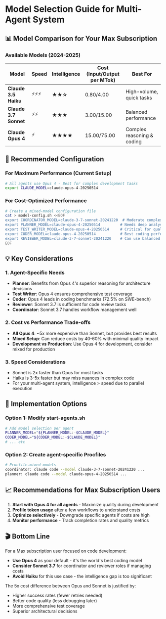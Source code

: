 # Model Selection Guide for Multi-Agent System

## 📊 Model Comparison for Your Max Subscription

### Available Models (2024-2025)

| Model | Speed | Intelligence | Cost (Input/Output per MTok) | Best For |
|-------|-------|--------------|------------------------------|----------|
| **Claude 3.5 Haiku** | ⚡⚡⚡ | ★★☆ | $0.80/$4.00 | High-volume, quick tasks |
| **Claude 3.7 Sonnet** | ⚡⚡ | ★★★ | $3.00/$15.00 | Balanced performance |
| **Claude Opus 4** | ⚡ | ★★★★ | $15.00/$75.00 | Complex reasoning & coding |

## 🎯 Recommended Configuration

### For Maximum Performance (Current Setup)
```bash
# All agents use Opus 4 - Best for complex development tasks
export CLAUDE_MODEL=claude-opus-4-20250514
```

### For Cost-Optimized Performance
```bash
# Create a mixed-model configuration file
cat > model-config.sh <<EOF
export COORDINATOR_MODEL=claude-3-7-sonnet-20241220  # Moderate complexity
export PLANNER_MODEL=claude-opus-4-20250514         # Needs deep analysis
export TEST_WRITER_MODEL=claude-opus-4-20250514     # Critical for quality
export CODER_MODEL=claude-opus-4-20250514           # Best coding performance
export REVIEWER_MODEL=claude-3-7-sonnet-20241220    # Can use balanced model
EOF
```

## 💡 Key Considerations

### 1. **Agent-Specific Needs**
- **Planner**: Benefits from Opus 4's superior reasoning for architecture decisions
- **Test Writer**: Opus 4 ensures comprehensive test coverage
- **Coder**: Opus 4 leads in coding benchmarks (72.5% on SWE-bench)
- **Reviewer**: Sonnet 3.7 is sufficient for code review tasks
- **Coordinator**: Sonnet 3.7 handles workflow management well

### 2. **Cost vs Performance Trade-offs**
- **All Opus 4**: ~5x more expensive than Sonnet, but provides best results
- **Mixed Setup**: Can reduce costs by 40-60% with minimal quality impact
- **Development vs Production**: Use Opus 4 for development, consider mixed for production

### 3. **Speed Considerations**
- Sonnet is 2x faster than Opus for most tasks
- Haiku is 3-5x faster but may miss nuances in complex code
- For your multi-agent system, intelligence > speed due to parallel execution

## 🔧 Implementation Options

### Option 1: Modify start-agents.sh
```bash
# Add model selection per agent
PLANNER_MODEL="${PLANNER_MODEL:-$CLAUDE_MODEL}"
CODER_MODEL="${CODER_MODEL:-$CLAUDE_MODEL}"
# ... etc
```

### Option 2: Create agent-specific Procfiles
```bash
# Procfile.mixed-models
coordinator: claude code --model claude-3-7-sonnet-20241220 ...
planner: claude code --model claude-opus-4-20250514 ...
```

## 📈 Recommendations for Max Subscription Users

1. **Start with Opus 4 for all agents** - Maximize quality during development
2. **Profile token usage** after a few workflows to understand costs
3. **Optimize selectively** - Downgrade specific agents if costs are high
4. **Monitor performance** - Track completion rates and quality metrics

## 🎬 Bottom Line

For a Max subscription user focused on code development:
- **Use Opus 4** as your default - it's the world's best coding model
- **Consider Sonnet 3.7** for coordinator and reviewer roles if managing costs
- **Avoid Haiku** for this use case - the intelligence gap is too significant

The 5x cost difference between Opus and Sonnet is justified by:
- Higher success rates (fewer retries needed)
- Better code quality (less debugging later)
- More comprehensive test coverage
- Superior architectural decisions